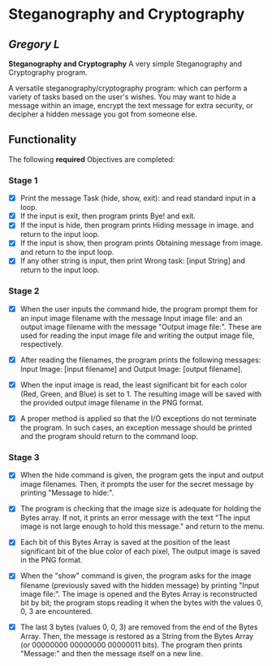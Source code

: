 # Steganography and Cryptography

## *Gregory L*

**Steganography and Cryptography** A very simple Steganography and Cryptography program.

A versatile steganography/cryptography program: which can perform a variety of tasks based on the user's wishes. 
You may want to hide a message within an image, encrypt the text message for extra security, 
or decipher a hidden message you got from someone else.

## Functionality

The following **required** Objectives are completed:


### Stage 1

* [X] Print the message Task (hide, show, exit): and read standard input in a loop.
* [X] If the input is exit, then program prints Bye! and exit.
* [X] If the input is hide, then program prints Hiding message in image. and return to the input loop.
* [X] If the input is show, then program prints Obtaining message from image. and return to the input loop.
* [X] If any other string is input, then print Wrong task: [input String] and return to the input loop.

### Stage 2

* [X] When the user inputs the command hide, the program prompt them for an input image filename with the message Input image file: 
and an output image filename with the message "Output image file:". 
These are used for reading the input image file and writing the output image file, respectively.


* [X] After reading the filenames, the program prints the following messages: 
Input Image: [input filename] and Output Image: [output filename].


* [X] When the input image is read, the least significant bit for each color (Red, Green, and Blue) is set to 1. 
The resulting image will be saved with the provided output image filename in the PNG format.


* [X] A proper method is applied so that the I/O exceptions do not terminate the program. 
In such cases, an exception message should be printed and the program should return to the command loop.

### Stage 3

* [X] When the hide command is given, the program gets the input and output image filenames. 
Then, it prompts the user for the secret message by printing "Message to hide:".


* [X] The program is checking that the image size is adequate for holding the Bytes array. 
If not, it prints an error message with the text "The input image is not large enough to hold this message." 
and return to the menu.


* [X] Each bit of this Bytes Array is saved at the position of the least significant bit of the blue color of each pixel,
The output image is saved in the PNG format.


* [X] When the "show" command is given, the program asks for the image filename (previously saved with the hidden message) by printing "Input image file:". 
The image is opened and the Bytes Array is reconstructed bit by bit; 
the program stops reading it when the bytes with the values 0, 0, 3 are encountered.


* [X] The last 3 bytes (values 0, 0, 3) are removed from the end of the Bytes Array.
Then, the message is restored as a String from the Bytes Array (or 00000000 00000000 00000011 bits).
The program then prints "Message:" and then the message itself on a new line.